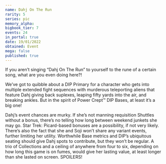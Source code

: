 ```yaml
---
name: Dahj On The Run
rarity: 5
series: pic
memory_alpha:
bigbook_tier: 7
events: 24
in_portal: true
date: 19/01/2022
obtained: Event
mega: false
published: true
---
```


If you aren’t singing “Dahj On The Run” to yourself to the rune of a certain song, what are you even doing here?!

We’ve got to quibble about a DIP Primary for a character who gets into multiple extended fight sequences with murderous teleporting aliens that feature Dahj giving back suplexes, leaping fifty yards into the air, and breaking ankles. But in the spirit of Power Crept™ DIP Bases, at least it’s a big one!

Dahj’s event chances are murky. If she’s not manning requisition Shuttles without a bonus, there’s no telling how long between weekend junkets she may go. Star Trek: Picard-based bonuses are a possibility, if not very likely. There’s also the fact that she and Soji won’t share any variant events, further limiting her utility. Worthwhile Base metrics and DIP’s ubiquitous seating should give Dahj spots to contribute, but they won’t be regular. A trio of Collections and a ceiling of anywhere from four to six, depending on how long this game is on fumes, would give her lasting value, at least longer than she lasted on screen. SPOILERS!
